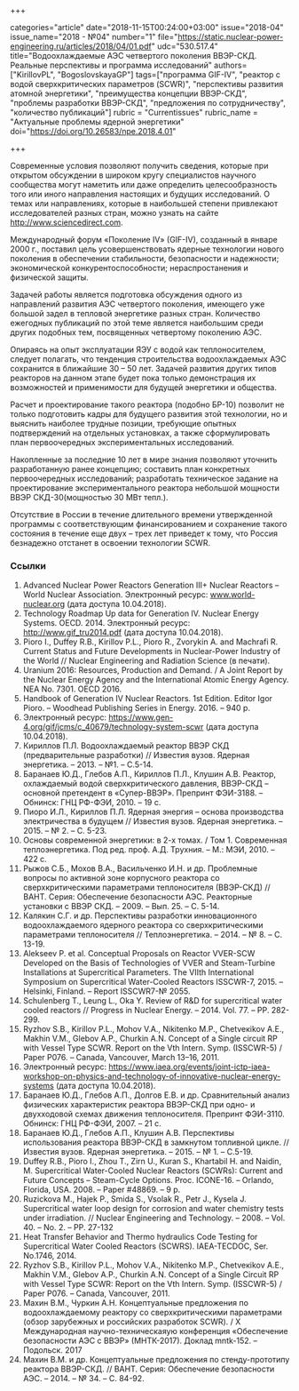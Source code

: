 +++

categories="article"
date="2018-11-15T00:24:00+03:00"
issue="2018-04"
issue_name="2018 - №04"
number="1"
file="https://static.nuclear-power-engineering.ru/articles/2018/04/01.pdf"
udc="530.517.4"
title="Водоохлаждаемые АЭС четвертого поколения ВВЭР-СКД. Реальные перспективы и программа исследований"
authors=["KirillovPL", "BogoslovskayaGP"]
tags=["программа GIF-IV", "реактор с водой сверхкритических параметров (SCWR)", "перспективы развития атомной энергетики", "преимущества концепции ВВЭР-СКД", "проблемы разработки ВВЭР-СКД", "предложения по сотрудничеству", "количество публикаций"]
rubric = "Сurrentissues"
rubric_name = "Актуальные проблемы ядерной энергетики"
doi="https://doi.org/10.26583/npe.2018.4.01"

+++

Современные условия позволяют получить сведения, которые при открытом обсуждении в широком кругу специалистов научного сообщества могут наметить или даже определить целесообразность того или иного направления настоящих и будущих исследований. О темах или направлениях, которые в наибольшей степени привлекают исследователей разных стран, можно узнать на сайте http://www.sciencedirect.com.

Международный форум «Поколение IV» (GIF-IV), созданный в январе 2000 г., поставил цель усовершенствовать ядерные технологии нового поколения в обеспечении стабильности, безопасности и надежности; экономической конкурентоспособности; нераспростанения и физической защиты.

Задачей работы является подготовка обсуждения одного из направлений развития АЭС четвертого поколения, имеющего уже большой задел в тепловой энергетике разных стран. Количество ежегодных публикаций по этой теме является наибольшим среди других подобных тем, посвященных четвертому поколению АЭС.

Опираясь на опыт эксплуатации ЯЭУ с водой как теплоносителем, следует полагать, что тенденция строительства водоохлаждаемых АЭС сохранится в ближайшие 30 – 50 лет. Задачей развития других типов реакторов на данном этапе будет пока только демонстрация их возможностей и применимости для будущей энергетики и общества.

Расчет и проектирование такого реактора (подобно БР-10) позволит не только подготовить кадры для будущего развития этой технологии, но и выяснить наиболее трудные позиции, требующие опытных подтверждений на отдельных установках, а также сформулировать план первоочередных экспериментальных исследований.

Накопленные за последние 10 лет в мире знания позволяют уточнить разработанную ранее концепцию; составить план конкретных первоочередных исследований; разработать техническое задание на проектирование экспериментального реактора небольшой мощности ВВЭР СКД-30(мощностью 30 МВт тепл.).

Отсутствие в России в течение длительного времени утвержденной программы с соответствующим финансированием и сохранение такого состояния в течение еще двух – трех лет приведет к тому, что Россия безнадежно отстанет в освоении технологии SCWR.

### Ссылки

1. Advanced Nuclear Power Reactors Generation III+ Nuclear Reactors – World Nuclear Association. Электронный ресурс: www.world-nuclear.org (дата доступа 10.04.2018).
2. Technology Roadmap Up data for Generation IV. Nuclear Energy Systems. OECD. 2014. Электронный ресурс: http://www.gif_tru2014.pdf (дата доступа 10.04.2018).
3. Pioro I., Duffey R.B., Kirillov P.L., Pioro R., Zvorykin A. and Machrafi R. Current Status and Future Developments in Nuclear-Power Industry of the World // Nuclear Engineering and Radiation Science (в печати).
4. Uranium 2016: Resources, Production and Demand. / A Joint Report by the Nuclear Energy Agency and the International Atomic Energy Agency. NEA No. 7301. OECD 2016.
5. Handbook of Generation IV Nuclear Reactors. 1st Edition. Editor Igor Pioro. – Woodhead Publishing Series in Energy. 2016. – 940 p.
6. Электронный ресурс: https://www.gen-4.org/gif/jcms/c_40679/technology-system-scwr (дата доступа 10.04.2018).
7. Кириллов П.Л. Водоохлаждаемый реактор ВВЭР СКД (предварительные разработки) // Известия вузов. Ядерная энергетика. – 2013. – №1. – C.5-14.
8. Баранаев Ю.Д., Глебов А.П., Кириллов П.Л., Клушин А.В. Реактор, охлаждаемый водой сверхкритического давления, ВВЭР-СКД – основной претендент в «Супер-ВВЭР». Препринт ФЭИ-3188. – Обнинск: ГНЦ РФ-ФЭИ, 2010. – 19 с.
9. Пиоро И.Л., Кириллов П.Л. Ядерная энергия – основа производства электричества в будущем // Известия вузов. Ядерная энергетика. – 2015. – № 2. – С. 5-23.
10. Основы современной энергетики: в 2-х томах. / Том 1. Современная теплоэнергетика. Под ред. проф. А.Д. Трухния. – М.: МЭИ, 2010. – 422 с.
11. Рыжов С.Б., Мохов В.А., Васильченко И.Н. и др. Проблемные вопросы по активной зоне корпусного реактора со сверхкритическими параметрами теплоносителя (ВВЭР-СКД) // ВАНТ. Серия: Обеспечение безопасности АЭС. Реакторные установки c ВВЭР СКД. – 2009. – Вып. 25. – С. 5-14.
12. Калякин С.Г. и др. Перспективы разработки инновационного водоохлаждаемого ядерного реактора со сверхкритическими параметрами теплоносителя // Теплоэнергетика. – 2014. – № 8. – С. 13-19.
13. Alekseev P. et al. Conceptual Proposals on Reactor VVER-SCW Developed on the Basis of Technologies of VVER and Steam-Turbine Installations at Supercritical Parameters. The VIIth International Symposium on Supercritical Water-Cooled Reactors ISSCWR-7, 2015. – Helsinki, Finland. – Report ISSCWR7-№ 2055.
14. Schulenberg T., Leung L., Oka Y. Review of R&D for supercritical water cooled reactors // Progress in Nuclear Energy. – 2014. Vol. 77. – PP. 282-299.
15. Ryzhov S.B., Kirillov P.L., Mohov V.A., Nikitenko M.P., Chetveкikov A.E., Makhin V.M., Glebov A.P., Churkin A.N. Concept of a Single circuit RP with Vessel Type SCWR. Report on the Vth Intern. Symp. (ISSCWR-5) / Paper P076. – Canada, Vancouver, March 13–16, 2011.
16. Электронный ресурс: https://www.iaea.org/events/joint-ictp-iaea-workshop-on-physics-and-technology-of-innovative-nuclear-energy-systems (дата доступа 10.04.2018).
17. Баранаев Ю.Д., Глебов А.П., Долгов Е.В. и др. Сравнительный анализ физических характеристик реактора ВВЭР-СКД при одно- и двухходовой схемах движения теплоносителя. Препринт ФЭИ-3110. Обнинск: ГНЦ РФ-ФЭИ, 2007. – 21 с.
18. Баранаев Ю.Д., Глебов А.П., Клушин А.В. Перспективы использования реактора ВВЭР-СКД в замкнутом топливной цикле. // Известия вузов. Ядерная энергетика. – 2015. – № 1. – С.5-19.
19. Duffey R.B., Pioro I., Zhou T., Zirn U., Kuran S., Khartabil H. and Naidin, M. Supercritical Water-Cooled Nuclear Reactors (SCWRs): Current and Future Concepts – Steam-Cycle Options. Proc. ICONE-16. – Orlando, Florida, USA. 2008. – Paper #48869. – 9 p.
20. Ruzickova M., Hajek P., Smida S., Vsolak R., Petr J., Kysela J. Supercritical water loop design for corrosion and water chemistry tests under irradiation. // Nuclear Engineering and Technology. – 2008. – Vol. 40. – No. 2. – PP. 27-132
21. Heat Transfer Behavior and Thermo hydraulics Code Testing for Supercritical Water Cooled Reactors (SCWRS). IAEA-TECDOC, Ser. No.1746, 2014.
22. Ryzhov S.B., Kirillov P.L., Mohov V.A., Nikitenko M.P., Chetveкikov A.E., Makhin V.M., Glebov A.P., Churkin A.N. Concept of a Single Circuit RP with Vessel Type SCWR: Report on the Vth Intern. Symp. (ISSCWR-5) / Paper P076. – Canada, Vancouver, 2011.
23. Махин В.М., Чуркин А.Н. Концептуальные предложения по водоохлаждаемому реактору со сверхкритическими параметрами (обзор зарубежных и российских разработок SCWR). / X Международная научно-техническаяую конференция «Обеспечение безопасности АЭС с ВВЭР» (МНТК-2017). Доклад mntk-152. – Подольск. 2017
24. Махин В.М. и др. Концептуальные предложения по стенду-прототипу реактора ВВЭР-СКД. // ВАНТ. Серия: Обеспечение безопасности АЭС. – 2014. – № 34. – С. 84-92.